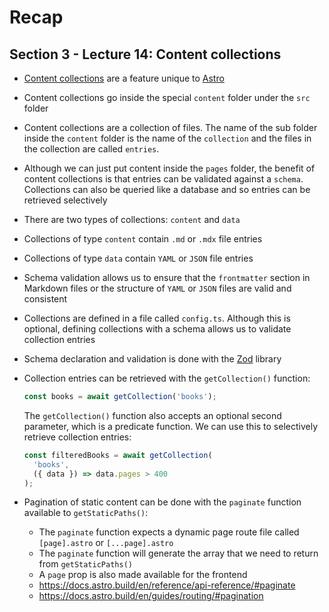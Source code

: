 # Recap

## Section 3 - Lecture 14: Content collections

- [Content collections](https://docs.astro.build/en/guides/content-collections/) are a feature unique to [Astro](https://astro.build/)
- Content collections go inside the special `content` folder under the `src` folder
- Content collections are a collection of files. The name of the sub folder inside the `content` folder is the name of the `collection` and the files in the collection are called `entries`.
- Although we can just put content inside the `pages` folder, the benefit of content collections is that entries can be validated against a `schema`. Collections can also be queried like a database and so entries can be retrieved selectively
- There are two types of collections: `content` and `data`
- Collections of type `content` contain `.md` or `.mdx` file entries
- Collections of type `data` contain `YAML` or `JSON` file entries
- Schema validation allows us to ensure that the `frontmatter` section in Markdown files or the structure of `YAML` or `JSON` files are valid and consistent
- Collections are defined in a file called `config.ts`. Although this is optional, defining collections with a schema allows us to validate collection entries
- Schema declaration and validation is done with the [Zod](https://zod.dev/) library
- Collection entries can be retrieved with the `getCollection()` function:

  ```js
  const books = await getCollection('books');
  ```

  The `getCollection()` function also accepts an optional second parameter, which is a predicate function. We can use this to selectively retrieve collection entries:

  ```js
  const filteredBooks = await getCollection(
    'books',
    ({ data }) => data.pages > 400
  );
  ```

- Pagination of static content can be done with the `paginate` function available to `getStaticPaths()`:
  - The `paginate` function expects a dynamic page route file called `[page].astro` or `[...page].astro`
  - The `paginate` function will generate the array that we need to return from `getStaticPaths()`
  - A `page` prop is also made available for the frontend
  - https://docs.astro.build/en/reference/api-reference/#paginate
  - https://docs.astro.build/en/guides/routing/#pagination
